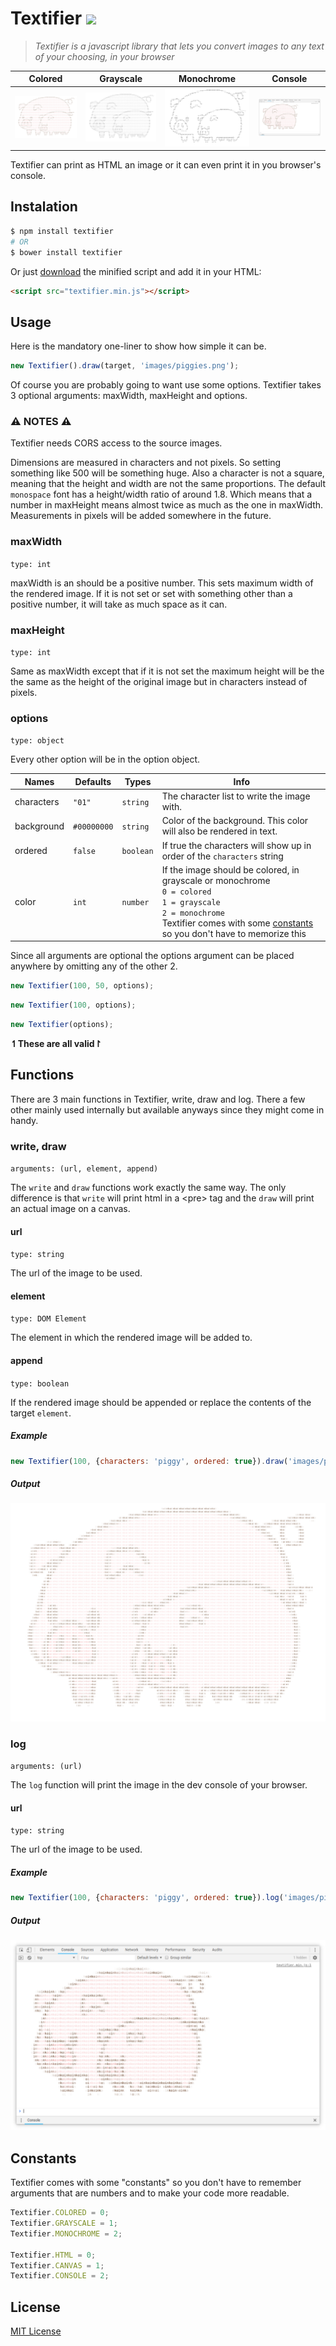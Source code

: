# Textifier ![](http://img.badgesize.io/TemplarVolk/textifier/master/dist/textifier.min.js.svg?style=flat)

>*Textifier is a javascript library that lets you convert images to any text of your choosing, in your browser*

| Colored | Grayscale | Monochrome | Console |
| --- | --- | --- | --- |
| ![Colored](images/rendered_piggies.png "Colored") | ![Grayscale](images/grayscale_piggies.png "Grayscale") | ![Monochrome](images/monochrome_piggies.png "Monochrome") | ![Console](images/console_piggies.png "Console") |

Textifier can print as HTML an image or it can even print it in you browser's console.

## Instalation

  ```bash
  $ npm install textifier
  # OR
  $ bower install textifier
  ```

  Or just [download](https://github.com/TemplarVolk/textifier/master/dist/textifier.min.js) the minified script and add it in your HTML:

  ```html
  <script src="textifier.min.js"></script>
  ```

## Usage

  Here is the mandatory one-liner to show how simple it can be.
  ```js
  new Textifier().draw(target, 'images/piggies.png');
  ```

  Of course you are probably going to want use some options. Textifier takes 3 optional arguments: maxWidth, maxHeight and options.

### :warning: NOTES :warning:

  Textifier needs CORS access to the source images.

  Dimensions are measured in characters and not pixels. So setting something like 500 will be something huge. Also a character is not a square, meaning that the height and width are not the same proportions. The default `monospace` font has a height/width ratio of around 1.8. Which means that a number in maxHeight means almost twice as much as the one in maxWidth.
  Measurements in pixels will be added somewhere in the future.

### maxWidth
  `type: int`

  maxWidth is an should be a positive number. This sets maximum width of the rendered image. If it is not set or set with something other than a positive number, it will take as much space as it can.

### maxHeight
  `type: int`

  Same as maxWidth except that if it is not set the maximum height will be the the same as the height of the original image but in characters instead of pixels.

### options
  `type: object`

Every other option will be in the option object.

  | Names | Defaults | Types | Info
  | --- | --- | --- | ---
  | characters | `"01"` | `string`  | The character list to write the image with.
  | background | `#00000000` | `string`   | Color of the background. This color will also be rendered in text.
  | ordered | `false` | `boolean`  | If true the characters will show up in order of the `characters` string
  | color | `int` | `number` | If the image should be colored, in grayscale or monochrome<br>`0 = colored`<br>`1 = grayscale`<br>`2 = monochrome`<br>Textifier comes with some [constants](#constants) so you don't have to memorize this

  Since all arguments are optional the options argument can be placed anywhere by omitting any of the other 2.

  ```js
  new Textifier(100, 50, options);
  ```

  ```js
  new Textifier(100, options);
  ```

  ```js
  new Textifier(options);
  ```
  **↿These are all valid↾**

## Functions
  There are 3 main functions in Textifier, write, draw and log. There a few other mainly used internally but available anyways since they might come in handy.
### write, draw
  `arguments: (url, element, append)`

  The `write` and `draw` functions work exactly the same way. The only difference is that `write` will print html in a \<pre> tag and the `draw` will print an actual image on a canvas.
#### url
  `type: string`

  The url of the image to be used.
#### element
  `type: DOM Element`

  The element in which the rendered image will be added to.
#### append
  `type: boolean`

  If the rendered image should be appended or replace the contents of the target `element`.

##### **Example**

  ```js
  new Textifier(100, {characters: 'piggy', ordered: true}).draw('images/piggies.png', target);
  ```
##### Output
  ![Rendered image](images/rendered_piggies.png "Rendered image")


### log
  `arguments: (url)`

  The `log` function will print the image in the dev console of your browser.
#### url
  `type: string`

  The url of the image to be used.

##### **Example**

  ```js
  new Textifier(100, {characters: 'piggy', ordered: true}).log('images/piggies.png');
  ```
##### Output
  ![Rendered image](images/console_piggies.png "Rendered image")

## Constants
  Textifier comes with some "constants" so you don't have to remember arguments that are numbers and to make your code more readable.

  ```js
  Textifier.COLORED = 0;
  Textifier.GRAYSCALE = 1;
  Textifier.MONOCHROME = 2;

  Textifier.HTML = 0;
  Textifier.CANVAS = 1;
  Textifier.CONSOLE = 2;
  ```

## License
   [MIT License](LICENSE.md)
